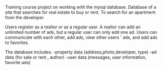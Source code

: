 Training course project on working with the mysql database.
Database of a site that searches for real estate to buy or rent. To search for an apartment from the developer.

Users register as a realtor or as a regular user. A realtor can add an unlimited number of ads, but a regular user can only add one ad.
Users can communicate with each other, add ads, view other users ' ads, and add ads to favorites.

The database includes:
-property data (address,photo,developer, type)
-ad data (for sale or rent , author)
-user data (messages, user information, favorite ads)
